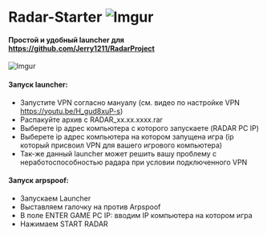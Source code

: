 # Radar-Starter ![Imgur](https://camo.githubusercontent.com/87d71baf2060bafcc9947895d7ab3c97eab4f883/68747470733a2f2f692e696d6775722e636f6d2f6e334a744e35642e706e67)

#### Простой и удобный launcher для https://github.com/Jerry1211/RadarProject

![Imgur](https://image.ibb.co/meKPaH/image.png)

#### Запуск launcher:
* Запуcтите VPN согласно мануалу (см. видео по настройке VPN https://youtu.be/H_gud8xuP-s)
* Распакуйте архив с RADAR_xx.xx.xxxx.rar
* Выберете ip адрес компьютера с которого запускаете (RADAR PC IP)
* Выберете ip адрес компьютера на котором запущена игра (ip который присвоил VPN для вашего игрового компьютера)
* Так-же данный launcher может решить вашу проблему с неработоспособностью радара при условии подключенного VPN

#### Запуск arpspoof:
* Запускаем Launcher
* Выставляем галочку на против Arpspoof
* В поле ENTER GAME PC IP: вводим IP компьютера на котором игра
* Нажимаем START RADAR
